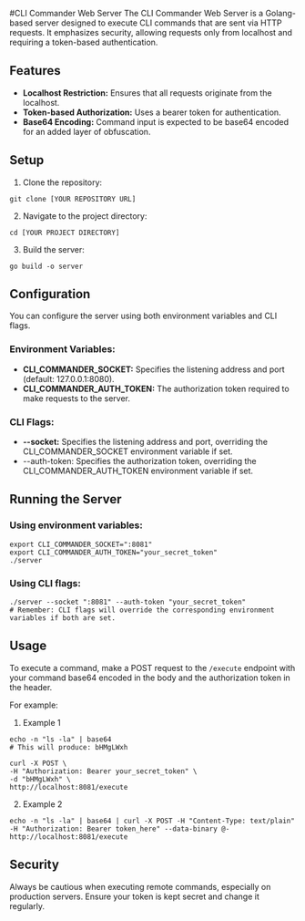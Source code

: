 #CLI Commander Web Server
The CLI Commander Web Server is a Golang-based server designed to execute CLI commands that are sent via HTTP requests. It emphasizes security, allowing requests only from localhost and requiring a token-based authentication.

## Features
* **Localhost Restriction:** Ensures that all requests originate from the localhost.
* **Token-based Authorization:** Uses a bearer token for authentication.
* **Base64 Encoding:** Command input is expected to be base64 encoded for an added layer of obfuscation.

## Setup
1. Clone the repository:

```shell
git clone [YOUR REPOSITORY URL]
```

2. Navigate to the project directory:
```shell
cd [YOUR PROJECT DIRECTORY]
```

3. Build the server:

```shell
go build -o server
```

## Configuration
You can configure the server using both environment variables and CLI flags.

### Environment Variables:

* **CLI_COMMANDER_SOCKET:** Specifies the listening address and port (default: 127.0.0.1:8080).
* **CLI_COMMANDER_AUTH_TOKEN:** The authorization token required to make requests to the server.

### CLI Flags:

* **--socket:** Specifies the listening address and port, overriding the CLI_COMMANDER_SOCKET environment variable if set.
* --auth-token: Specifies the authorization token, overriding the CLI_COMMANDER_AUTH_TOKEN environment variable if set.

## Running the Server
### Using environment variables:
```shell
export CLI_COMMANDER_SOCKET=":8081"
export CLI_COMMANDER_AUTH_TOKEN="your_secret_token"
./server
```

### Using CLI flags:
```shell
./server --socket ":8081" --auth-token "your_secret_token"
# Remember: CLI flags will override the corresponding environment variables if both are set.
```

## Usage
To execute a command, make a POST request to the `/execute` endpoint with your command base64 encoded in the body and the authorization token in the header.

For example:
1) Example 1
```shell
echo -n "ls -la" | base64
# This will produce: bHMgLWxh

curl -X POST \
-H "Authorization: Bearer your_secret_token" \
-d "bHMgLWxh" \
http://localhost:8081/execute
```

2) Example 2
```shell
echo -n "ls -la" | base64 | curl -X POST -H "Content-Type: text/plain" -H "Authorization: Bearer token_here" --data-binary @- http://localhost:8081/execute
```

## Security
Always be cautious when executing remote commands, especially on production servers. Ensure your token is kept secret and change it regularly.